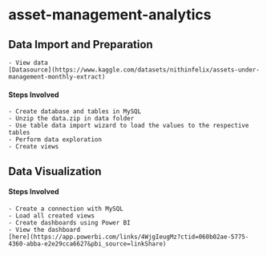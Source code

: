 # asset-management-analytics

## Data Import and Preparation

	- View data 
	[Datasource](https://www.kaggle.com/datasets/nithinfelix/assets-under-management-monthly-extract)

#### Steps Involved
	- Create database and tables in MySQL
	- Unzip the data.zip in data folder
	- Use table data import wizard to load the values to the respective tables
	- Perform data exploration
	- Create views
	
## Data Visualization

#### Steps Involved
	- Create a connection with MySQL
	- Load all created views
	- Create dashboards using Power BI
	- View the dashboard 
	[here](https://app.powerbi.com/links/4WjgIeugMz?ctid=060b02ae-5775-4360-abba-e2e29cca6627&pbi_source=linkShare)
